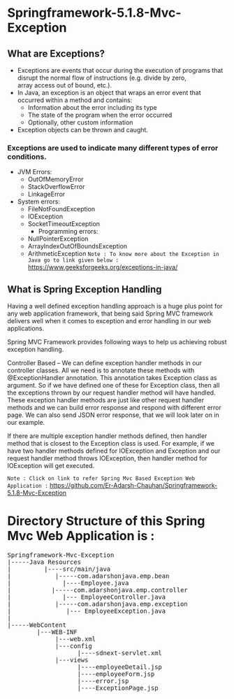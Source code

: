 # Springframework-5.1.8-Mvc-Exception

## What are Exceptions?
* Exceptions are events that occur during the execution of programs that disrupt the normal flow of instructions (e.g. divide by zero,  
  array access out of bound, etc.). 
* In Java, an exception is an object that wraps an error event that occurred within a method and contains:
   * Information about the error including its type
   * The state of the program when the error occurred
   * Optionally, other custom information
* Exception objects can be thrown and caught.
### Exceptions are used to indicate many different types of error conditions.
* JVM Errors:
    * OutOfMemoryError
    * StackOverflowError
    * LinkageError
* System errors:
    * FileNotFoundException
    * IOException
    * SocketTimeoutException
       * Programming errors:
    * NullPointerException
    * ArrayIndexOutOfBoundsException
    * ArithmeticException
`Note : To know more about the Exception in Java go to link given below :`
https://www.geeksforgeeks.org/exceptions-in-java/

## What is Spring Exception Handling
Having a well defined exception handling approach is a huge plus point for any web application framework, that being said Spring MVC framework delivers well when it comes to exception and error handling in our web applications.

Spring MVC Framework provides following ways to help us achieving robust exception handling.

Controller Based – We can define exception handler methods in our controller classes. All we need is to annotate these methods with @ExceptionHandler annotation. This annotation takes Exception class as argument. So if we have defined one of these for Exception class, then all the exceptions thrown by our request handler method will have handled.
These exception handler methods are just like other request handler methods and we can build error response and respond with different error page. We can also send JSON error response, that we will look later on in our example.

If there are multiple exception handler methods defined, then handler method that is closest to the Exception class is used. For example, if we have two handler methods defined for IOException and Exception and our request handler method throws IOException, then handler method for IOException will get executed.

`Note : Click on link to refer Spring Mvc Based Exception Web Application :` https://github.com/Er-Adarsh-Chauhan/Springframework-5.1.8-Mvc-Exception

# Directory Structure of this Spring Mvc Web Application is : 
<pre>
Springframework-Mvc-Exception
|-----Java Resources
|         |----src/main/java
|            |-----com.adarshonjava.emp.bean
|              |----Employee.java
|           |-----com.adarshonjava.emp.controller
|              |--- EmployeeController.java
|            |-----com.adarshonjava.emp.exception
|               |--- EmployeeException.java
| 
|-----WebContent
        |---WEB-INF
             |---web.xml
             |---config
                   |----sdnext-servlet.xml
             |---views
                   |----employeeDetail.jsp
                   |----employeeForm.jsp
                   |----error.jsp
                   |----ExceptionPage.jsp
</pre>



